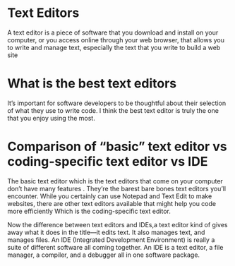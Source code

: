 # Text Editors
A text editor is a piece of software that you download and install on
your computer, or you access online through your web browser, that
allows you to write and manage text, especially the text that you write
to build a web site

# What is the best text editors
It’s important for software developers to be thoughtful about their selection of what they use to write code. I think the best text editor is truly the one that you enjoy using the most.


# Comparison of “basic” text editor vs coding-specific text editor vs IDE
The basic text editor which is the text editors that come on your
computer don’t have many features . They’re the barest bare bones text editors you’ll encounter.
While you certainly can use Notepad and Text Edit to make websites, there are other text editors available that might help you code more
efficiently Which is the coding-specific text editor.

Now the difference between text editors and IDEs,a text editor kind of gives away what it does in the title—it edits text.
It also manages text, and manages files. An IDE (Integrated Development Environment) is really a suite of different software all coming together. An IDE is a text editor, a file manager, a compiler, and a debugger all in one software package.

